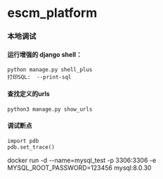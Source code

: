 # escm_platform

### 本地调试

#### 运行增强的 django shell：

```
python manage.py shell_plus
打印SQL:  --print-sql
```

#### 查找定义的urls
```
python3 manage.py show_urls
```
#### 调试断点
```
import pdb
pdb.set_trace()
```

<!-- 增加测试数据库容器 -->
docker run -d --name=mysql_test -p 3306:3306  -e MYSQL_ROOT_PASSWORD=123456 mysql:8.0.30
